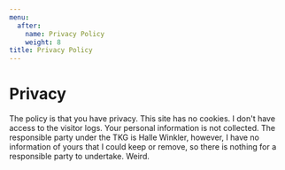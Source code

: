 ```yaml
---
menu:
  after:
    name: Privacy Policy
    weight: 8
title: Privacy Policy
---
```


# Privacy

The policy is that you have privacy. This site has no cookies. I don't have access to the visitor logs. Your personal information is not collected. The responsible party under the TKG is Halle Winkler, however, I have no information of yours that I could keep or remove, so there is nothing for a responsible party to undertake. Weird.